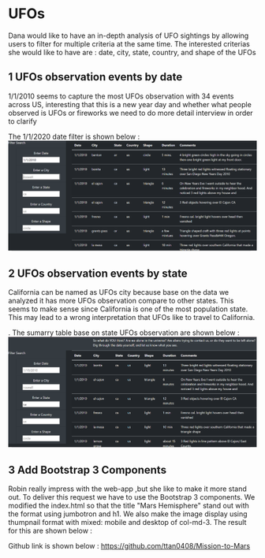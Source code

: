 # UFOs
Dana would like to have an in-depth analysis of UFO sightings by allowing users to filter for multiple criteria at the same time. The interested criterias she would like to have are : date, city, state, country, and shape of the UFOs
   
 ## 1 UFOs observation events by date
   1/1/2010 seems to capture the most UFOs observation with 34 events across US, interesting that this is a new year day and whether what people observed is UFOs or fireworks      we need to do more detail interview in order to clarify 
 
   The 1/1/2020 date filter  is shown below : 
  ![alt text][Image1]
  
  [Image1]: https://github.com/ttan0408/UFOs/blob/main/DATE_FILTERED_SUMARRY_TABLE.PNG "DATE WITH THE MOST UFOs OBSERVATION"
  
 ## 2 UFOs observation events by state
   California can be named as UFOs city because base on the data we analyzed it has more UFOs observation compare to other states. This seems to make sense since California is    one of the most population state. This may lead to a wrong interpretation that UFOs like to travel to California. 
   
  . The sumarry table base on state UFOs observation are shown below :
  ![alt text][Image2]
  
  [Image2]: https://github.com/ttan0408/UFOs/blob/main/STATE_WITH_MOST_UFOs_OBSERVATION.PNG "UFOs observation by states"
  
 ## 3 Add Bootstrap 3 Components
  Robin really impress with the web-app ,but she like to make it more stand out. To deliver this request we have to use the Bootstrap 3 components. We modified the index.html     so that the title "Mars Hemisphere" stand out with the format using jumbotron and h1. We also make the image display using thumpnail format with mixed: mobile and desktop of   col-md-3. The result for this are shown below :
  
  Github link is shown below :
  https://github.com/ttan0408/Mission-to-Mars
